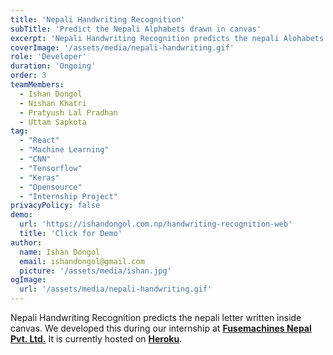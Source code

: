 ```yaml
---
title: 'Nepali Handwriting Recognition'
subTitle: 'Predict the Nepali Alphabets drawn in canvas'
excerpt: 'Nepali Handwriting Recognition predicts the nepali Alohabets drawn inside canvas.'
coverImage: '/assets/media/nepali-handwriting.gif'
role: 'Developer'
duration: 'Ongoing'
order: 3
teamMembers:
  - Ishan Dongol
  - Nishan Khatri
  - Pratyush Lal Pradhan
  - Uttam Sapkota
tag:
  - "React"
  - "Machine Learning"
  - "CNN"
  - "Tensorflow"
  - "Keras"
  - "Opensource"
  - "Internship Project"
privacyPolicy: false
demo:
  url: 'https://ishandongol.com.np/handwriting-recognition-web'
  title: 'Click for Demo'
author:
  name: Ishan Dongol
  email: ishandongol@gmail.com
  picture: '/assets/media/ishan.jpg'
ogImage:
  url: '/assets/media/nepali-handwriting.gif'
---
```


Nepali Handwriting Recognition predicts the nepali letter written inside canvas. We developed this during our internship at **[Fusemachines Nepal Pvt. Ltd.](https://fusemachines.com)** It is currently hosted on **[Heroku](https://www.heroku.com/)**.
